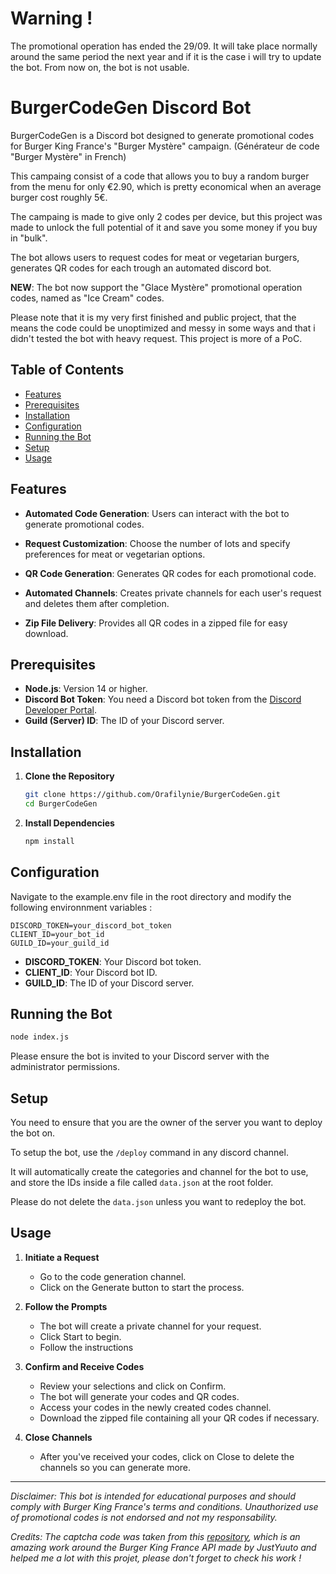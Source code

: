 # Warning !

The promotional operation has ended the 29/09. It will take place normally around the same period the next year and if it is the case i will try to update the bot. From now on, the bot is not usable.

# BurgerCodeGen Discord Bot

BurgerCodeGen is a Discord bot designed to generate promotional codes for Burger King France's "Burger Mystère" campaign. (Générateur de code "Burger Mystère" in French)

This campaing consist of a code that allows you to buy a random burger from the menu for only €2.90, which is pretty economical when an average burger cost roughly 5€. 

The campaing is made to give only 2 codes per device, but this project was made to unlock the full potential of it and save you some money if you buy in "bulk".

The bot allows users to request codes for meat or vegetarian burgers, generates QR codes for each trough an automated discord bot.

**NEW**: The bot now support the "Glace Mystère" promotional operation codes, named as "Ice Cream" codes.

Please note that it is my very first finished and public project, that the means the code could be unoptimized and messy in some ways and that i didn't tested the bot with heavy request. This project is more of a PoC.

## Table of Contents

- [Features](#features)
- [Prerequisites](#prerequisites)
- [Installation](#installation)
- [Configuration](#configuration)
- [Running the Bot](#running-the-bot)
- [Setup](#setup)
- [Usage](#usage)

## Features

- **Automated Code Generation**: Users can interact with the bot to generate promotional codes.

- **Request Customization**: Choose the number of lots and specify preferences for meat or vegetarian options.

- **QR Code Generation**: Generates QR codes for each promotional code.

- **Automated Channels**: Creates private channels for each user's request and deletes them after completion.

- **Zip File Delivery**: Provides all QR codes in a zipped file for easy download.

## Prerequisites

- **Node.js**: Version 14 or higher.
- **Discord Bot Token**: You need a Discord bot token from the [Discord Developer Portal](https://discord.com/developers/applications).
- **Guild (Server) ID**: The ID of your Discord server.

## Installation

1. **Clone the Repository**

   ```bash
   git clone https://github.com/Orafilynie/BurgerCodeGen.git
   cd BurgerCodeGen
   ```

2. **Install Dependencies**

   ```bash
   npm install
   ```

## Configuration

Navigate to the example.env file in the root directory and modify the following environnment variables :

```env
DISCORD_TOKEN=your_discord_bot_token
CLIENT_ID=your_bot_id
GUILD_ID=your_guild_id
```

- **DISCORD_TOKEN**: Your Discord bot token.
- **CLIENT_ID**: Your Discord bot ID.
- **GUILD_ID**: The ID of your Discord server.

## Running the Bot

```bash
node index.js
```

Please ensure the bot is invited to your Discord server with the administrator permissions.

## Setup

You need to ensure that you are the owner of the server you want to deploy the bot on.

To setup the bot, use the `/deploy` command in any discord channel.

It will automatically create the categories and channel for the bot to use, and store the IDs inside a file called `data.json` at the root folder.

Please do not delete the `data.json` unless you want to redeploy the bot.

## Usage

1. **Initiate a Request**

   - Go to the code generation channel.
   - Click on the Generate button to start the process.

2. **Follow the Prompts**

   - The bot will create a private channel for your request.
   - Click Start to begin.
   - Follow the instructions

3. **Confirm and Receive Codes**

   - Review your selections and click on Confirm.
   - The bot will generate your codes and QR codes.
   - Access your codes in the newly created codes channel.
   - Download the zipped file containing all your QR codes if necessary.

4. **Close Channels**

   - After you've received your codes, click on Close to delete the channels so you can generate more.

---

*Disclaimer: This bot is intended for educational purposes and should comply with Burger King France's terms and conditions. Unauthorized use of promotional codes is not endorsed and not my responsability.*

*Credits: The captcha code was taken from this [repository](https://github.com/JustYuuto/burger-king-fr-api), which is an amazing work around the Burger King France API made by JustYuuto and helped me a lot with this projet, please don't forget to check his work !*
